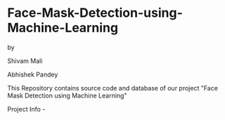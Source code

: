 # Face-Mask-Detection-using-Machine-Learning

by 

Shivam Mali

Abhishek Pandey


This Repository contains source code and database of our project "Face Mask Detection using Machine Learning"

Project Info - 

